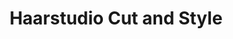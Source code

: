 ---
title: "Haarstudio Cut and Style"
url: /bad-sooden-allendorf/haarstudio-cut-and-style/
shop: Friseur
---